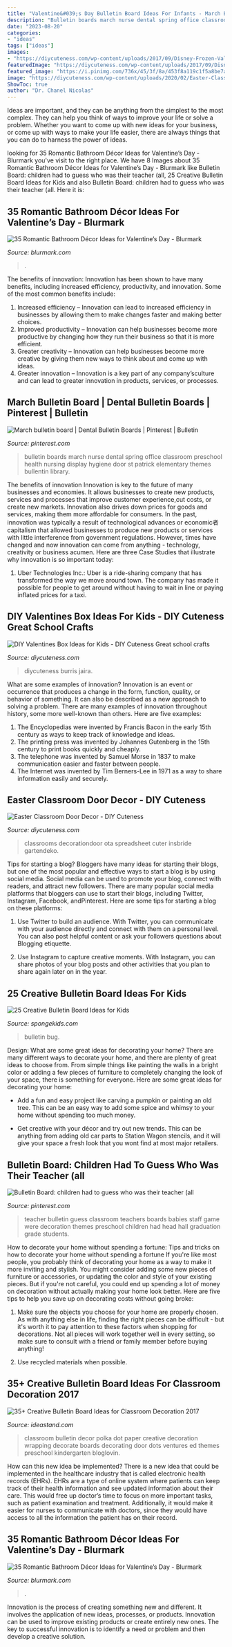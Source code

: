 ```yaml
---
title: "Valentine&#039;s Day Bulletin Board Ideas For Infants - March Bulletin Board"
description: "Bulletin boards march nurse dental spring office classroom preschool health nursing display hygiene door st patrick elementary themes bullentin library"
date: "2023-08-20"
categories:
- "ideas"
tags: ["ideas"]
images:
- "https://diycuteness.com/wp-content/uploads/2017/09/Disney-Frozen-Valentines-Box.jpg"
featuredImage: "https://diycuteness.com/wp-content/uploads/2017/09/Disney-Frozen-Valentines-Box.jpg"
featured_image: "https://i.pinimg.com/736x/45/3f/8a/453f8a119c1f5a8be7a7391e2c2253df--head-teacher-teacher-stuff.jpg"
image: "https://diycuteness.com/wp-content/uploads/2020/02/Easter-Classroom-Door-Decor-7.jpg"
ShowToc: true
author: "Dr. Chanel Nicolas"
---
```



Ideas are important, and they can be anything from the simplest to the most complex. They can help you think of ways to improve your life or solve a problem. Whether you want to come up with new ideas for your business, or come up with ways to make your life easier, there are always things that you can do to harness the power of ideas.

	

		
looking for 35 Romantic Bathroom Décor Ideas for Valentine’s Day - Blurmark you've visit to the right place. We have 8 Images about 35 Romantic Bathroom Décor Ideas for Valentine’s Day - Blurmark like Bulletin Board: children had to guess who was their teacher (all, 25 Creative Bulletin Board Ideas for Kids and also Bulletin Board: children had to guess who was their teacher (all. Here it is:
		
    
## 35 Romantic Bathroom Décor Ideas For Valentine’s Day - Blurmark

<img loading=lazy src="https://www.blurmark.com/wp-content/uploads/2017/01/Valentines-Day-Bathroom-Decor-27.jpg" onerror="this.onerror=null;this.src='https://tse4.mm.bing.net/th?id=OIP.uMOdL814NkrWPPAZDilN4AHaGU&amp;pid=15.1';" alt="35 Romantic Bathroom Décor Ideas for Valentine’s Day - Blurmark">

_Source: blurmark.com_

>. 

	

The benefits of innovation:
Innovation has been shown to have many benefits, including increased efficiency, productivity, and innovation. Some of the most common benefits include: 
1. Increased efficiency – Innovation can lead to increased efficiency in businesses by allowing them to make changes faster and making better choices. 
2. Improved productivity – Innovation can help businesses become more productive by changing how they run their business so that it is more efficient. 
3. Greater creativity – Innovation can help businesses become more creative by giving them new ways to think about and come up with ideas. 
4. Greater innovation – Innovation is a key part of any company’sculture and can lead to greater innovation in products, services, or processes.

    
## March Bulletin Board | Dental Bulletin Boards | Pinterest | Bulletin

<img loading=lazy src="https://s-media-cache-ak0.pinimg.com/originals/b0/57/da/b057da6ba401e426207bf3e830644511.jpg" onerror="this.onerror=null;this.src='https://tse4.mm.bing.net/th?id=OIP.TUgR-OqFwuCsqr2Eb_AvigHaHa&amp;pid=15.1';" alt="March bulletin board | Dental Bulletin Boards | Pinterest | Bulletin">

_Source: pinterest.com_

>bulletin boards march nurse dental spring office classroom preschool health nursing display hygiene door st patrick elementary themes bullentin library. 

	

The benefits of innovation
Innovation is key to the future of many businesses and economies. It allows businesses to create new products, services and processes that improve customer experience,cut costs, or create new markets. Innovation also drives down prices for goods and services, making them more affordable for consumers. In the past, innovation was typically a result of technological advances or economic者 capitalism that allowed businesses to produce new products or services with little interference from government regulations. However, times have changed and now innovation can come from anything - technology, creativity or business acumen. Here are three Case Studies that illustrate why innovation is so important today: 
1) Uber Technologies Inc.: Uber is a ride-sharing company that has transformed the way we move around town. The company has made it possible for people to get around without having to wait in line or paying inflated prices for a taxi.

    
## DIY Valentines Box Ideas For Kids - DIY Cuteness Great School Crafts

<img loading=lazy src="https://diycuteness.com/wp-content/uploads/2017/09/Disney-Frozen-Valentines-Box.jpg" onerror="this.onerror=null;this.src='https://tse1.mm.bing.net/th?id=OIP.AAkejemIqu7nzFmVbzp9dQHaJ4&amp;pid=15.1';" alt="DIY Valentines Box Ideas for Kids - DIY Cuteness Great school crafts">

_Source: diycuteness.com_

>diycuteness burris jaira. 

	

What are some examples of innovation?
Innovation is an event or occurrence that produces a change in the form, function, quality, or behavior of something. It can also be described as a new approach to solving a problem. There are many examples of innovation throughout history, some more well-known than others. Here are five examples:
1. The Encyclopedias were invented by Francis Bacon in the early 15th century as ways to keep track of knowledge and ideas.
2. The printing press was invented by Johannes Gutenberg in the 15th century to print books quickly and cheaply.
3. The telephone was invented by Samuel Morse in 1837 to make communication easier and faster between people. 
4. The Internet was invented by Tim Berners-Lee in 1971 as a way to share information easily and securely. 

    
## Easter Classroom Door Decor - DIY Cuteness

<img loading=lazy src="https://diycuteness.com/wp-content/uploads/2020/02/Easter-Classroom-Door-Decor-7.jpg" onerror="this.onerror=null;this.src='https://tse3.mm.bing.net/th?id=OIP.2iOIosbtk1H72xKZ9ldamQHaJ4&amp;pid=15.1';" alt="Easter Classroom Door Decor - DIY Cuteness">

_Source: diycuteness.com_

>classrooms decorationdoor ota spreadsheet cuter insbride gartendeko. 

	

Tips for starting a blog?
Bloggers have many ideas for starting their blogs, but one of the most popular and effective ways to start a blog is by using social media. Social media can be used to promote your blog, connect with readers, and attract new followers. There are many popular social media platforms that bloggers can use to start their blogs, including Twitter, Instagram, Facebook, andPinterest. Here are some tips for starting a blog on these platforms:
1. Use Twitter to build an audience. With Twitter, you can communicate with your audience directly and connect with them on a personal level. You can also post helpful content or ask your followers questions about Blogging etiquette.

2. Use Instagram to capture creative moments. With Instagram, you can share photos of your blog posts and other activities that you plan to share again later on in the year.

    
## 25 Creative Bulletin Board Ideas For Kids

<img loading=lazy src="https://spongekids.com/wp-content/uploads/2014/06/bulletin-board-ideas/3-lightning-bug-jar-bulletin-board.jpg" onerror="this.onerror=null;this.src='https://tse2.mm.bing.net/th?id=OIP.mvzukYWXKAWcHME_s8BcAwHaJ6&amp;pid=15.1';" alt="25 Creative Bulletin Board Ideas for Kids">

_Source: spongekids.com_

>bulletin bug. 

	

Design: What are some great ideas for decorating your home?
There are many different ways to decorate your home, and there are plenty of great ideas to choose from. From simple things like painting the walls in a bright color or adding a few pieces of furniture to completely changing the look of your space, there is something for everyone. Here are some great ideas for decorating your home: 
- Add a fun and easy project like carving a pumpkin or painting an old tree. This can be an easy way to add some spice and whimsy to your home without spending too much money. 

- Get creative with your décor and try out new trends. This can be anything from adding old car parts to Station Wagon stencils, and it will give your space a fresh look that you wont find at most major retailers.

    
## Bulletin Board: Children Had To Guess Who Was Their Teacher (all

<img loading=lazy src="https://i.pinimg.com/736x/45/3f/8a/453f8a119c1f5a8be7a7391e2c2253df--head-teacher-teacher-stuff.jpg" onerror="this.onerror=null;this.src='https://tse1.mm.bing.net/th?id=OIP.yZ7YRe9O5e_OXz4ORBFatgHaFj&amp;pid=15.1';" alt="Bulletin Board: children had to guess who was their teacher (all">

_Source: pinterest.com_

>teacher bulletin guess classroom teachers boards babies staff game were decoration themes preschool children had head hall graduation grade students. 

	

How to decorate your home without spending a fortune: Tips and tricks on how to decorate your home without spending a fortune
If you're like most people, you probably think of decorating your home as a way to make it more inviting and stylish. You might consider adding some new pieces of furniture or accessories, or updating the color and style of your existing pieces. But if you're not careful, you could end up spending a lot of money on decoration without actually making your home look better. Here are five tips to help you save up on decorating costs without going broke: 
1. Make sure the objects you choose for your home are properly chosen. As with anything else in life, finding the right pieces can be difficult - but it's worth it to pay attention to these factors when shopping for decorations. Not all pieces will work together well in every setting, so make sure to consult with a friend or family member before buying anything! 

2. Use recycled materials when possible.

    
## 35+ Creative Bulletin Board Ideas For Classroom Decoration 2017

<img loading=lazy src="https://ideastand.com/wp-content/uploads/2017/07/bulletin-board/4-bulletin-board-ideas-for-classroom.jpg" onerror="this.onerror=null;this.src='https://tse3.mm.bing.net/th?id=OIP.pVFr8zQirRJ_Dwha12AIHgAAAA&amp;pid=15.1';" alt="35+ Creative Bulletin Board Ideas for Classroom Decoration 2017">

_Source: ideastand.com_

>classroom bulletin decor polka dot paper creative decoration wrapping decorate boards decorating door dots ventures ed themes preschool kindergarten bloglovin. 

	

How can this new idea be implemented?
There is a new idea that could be implemented in the healthcare industry that is called electronic health records (EHRs). EHRs are a type of online system where patients can keep track of their health information and see updated information about their care. This would free up doctor’s time to focus on more important tasks, such as patient examination and treatment. Additionally, it would make it easier for nurses to communicate with doctors, since they would have access to all the information the patient has on their record.

    
## 35 Romantic Bathroom Décor Ideas For Valentine’s Day - Blurmark

<img loading=lazy src="https://www.blurmark.com/wp-content/uploads/2017/01/Valentines-Day-Bathroom-Decor-19.jpg" onerror="this.onerror=null;this.src='https://tse1.mm.bing.net/th?id=OIP.MZwuRDLvZrSWK_ZkqTVVtwHaHX&amp;pid=15.1';" alt="35 Romantic Bathroom Décor Ideas for Valentine’s Day - Blurmark">

_Source: blurmark.com_

>. 

	

Innovation is the process of creating something new and different. It involves the application of new ideas, processes, or products. Innovation can be used to improve existing products or create entirely new ones. The key to successful innovation is to identify a need or problem and then develop a creative solution.

